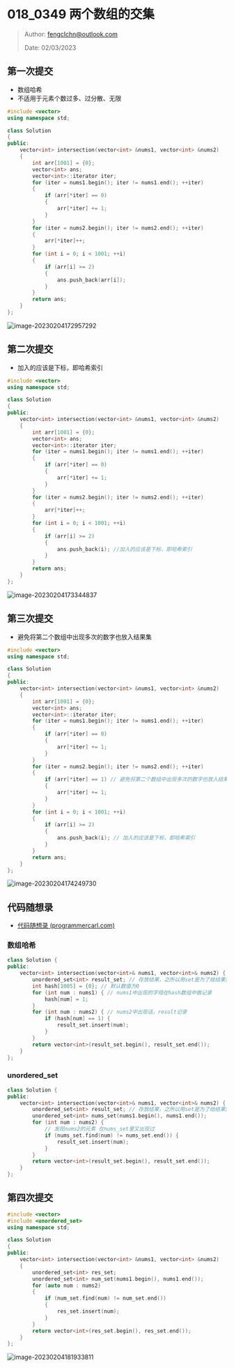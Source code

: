 # 018_0349 两个数组的交集

> Author: fengclchn@outlook.com
>
> Date: 02/03/2023

## 第一次提交

* 数组哈希
* 不适用于元素个数过多、过分散、无限

```c++
#include <vector>
using namespace std;

class Solution
{
public:
    vector<int> intersection(vector<int> &nums1, vector<int> &nums2)
    {
        int arr[1001] = {0};
        vector<int> ans;
        vector<int>::iterator iter;
        for (iter = nums1.begin(); iter != nums1.end(); ++iter)
        {
            if (arr[*iter] == 0)
            {
                arr[*iter] += 1;
            }
        }
        for (iter = nums2.begin(); iter != nums2.end(); ++iter)
        {
            arr[*iter]++;
        }
        for (int i = 0; i < 1001; ++i)
        {
            if (arr[i] >= 2)
            {
                ans.push_back(arr[i]);
            }
        }
        return ans;
    }
};
```

![image-20230204172957292](https://histone-obs.obs.cn-southwest-2.myhuaweicloud.com/noteImg/image-20230204172957292.png)

## 第二次提交

* 加入的应该是下标，即哈希索引

```c++
#include <vector>
using namespace std;

class Solution
{
public:
    vector<int> intersection(vector<int> &nums1, vector<int> &nums2)
    {
        int arr[1001] = {0};
        vector<int> ans;
        vector<int>::iterator iter;
        for (iter = nums1.begin(); iter != nums1.end(); ++iter)
        {
            if (arr[*iter] == 0)
            {
                arr[*iter] += 1;
            }
        }
        for (iter = nums2.begin(); iter != nums2.end(); ++iter)
        {
            arr[*iter]++;
        }
        for (int i = 0; i < 1001; ++i)
        {
            if (arr[i] >= 2)
            {
                ans.push_back(i); //加入的应该是下标，即哈希索引
            }
        }
        return ans;
    }
};
```

![image-20230204173344837](https://histone-obs.obs.cn-southwest-2.myhuaweicloud.com/noteImg/image-20230204173344837.png)

## 第三次提交

* 避免将第二个数组中出现多次的数字也放入结果集

```c++
#include <vector>
using namespace std;

class Solution
{
public:
    vector<int> intersection(vector<int> &nums1, vector<int> &nums2)
    {
        int arr[1001] = {0};
        vector<int> ans;
        vector<int>::iterator iter;
        for (iter = nums1.begin(); iter != nums1.end(); ++iter)
        {
            if (arr[*iter] == 0)
            {
                arr[*iter] += 1;
            }
        }
        for (iter = nums2.begin(); iter != nums2.end(); ++iter)
        {
            if (arr[*iter] == 1) // 避免将第二个数组中出现多次的数字也放入结果集
            {
                arr[*iter] += 1;
            }
        }
        for (int i = 0; i < 1001; ++i)
        {
            if (arr[i] >= 2)
            {
                ans.push_back(i); // 加入的应该是下标，即哈希索引
            }
        }
        return ans;
    }
};
```

![image-20230204174249730](https://histone-obs.obs.cn-southwest-2.myhuaweicloud.com/noteImg/image-20230204174249730.png)

## 代码随想录

* [代码随想录 (programmercarl.com)](https://www.programmercarl.com/0349.两个数组的交集.html)

### 数组哈希

```c++
class Solution {
public:
    vector<int> intersection(vector<int>& nums1, vector<int>& nums2) {
        unordered_set<int> result_set; // 存放结果，之所以用set是为了给结果集去重
        int hash[1005] = {0}; // 默认数值为0
        for (int num : nums1) { // nums1中出现的字母在hash数组中做记录
            hash[num] = 1;
        }
        for (int num : nums2) { // nums2中出现话，result记录
            if (hash[num] == 1) {
                result_set.insert(num);
            }
        }
        return vector<int>(result_set.begin(), result_set.end());
    }
};
```

### unordered_set

```c++
class Solution {
public:
    vector<int> intersection(vector<int>& nums1, vector<int>& nums2) {
        unordered_set<int> result_set; // 存放结果，之所以用set是为了给结果集去重
        unordered_set<int> nums_set(nums1.begin(), nums1.end());
        for (int num : nums2) {
            // 发现nums2的元素 在nums_set里又出现过
            if (nums_set.find(num) != nums_set.end()) {
                result_set.insert(num);
            }
        }
        return vector<int>(result_set.begin(), result_set.end());
    }
};
```

## 第四次提交

```c++
#include <vector>
#include <unordered_set>
using namespace std;

class Solution
{
public:
    vector<int> intersection(vector<int> &nums1, vector<int> &nums2)
    {
        unordered_set<int> res_set;
        unordered_set<int> num_set(nums1.begin(), nums1.end());
        for (auto num : nums2)
        {
            if (num_set.find(num) != num_set.end())
            {
                res_set.insert(num);
            }
        }
        return vector<int>(res_set.begin(), res_set.end());
    }
};
```

![image-20230204181933811](https://histone-obs.obs.cn-southwest-2.myhuaweicloud.com/noteImg/image-20230204181933811.png)